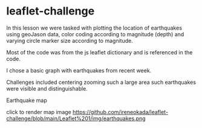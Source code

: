 # leaflet-challenge


In this lesson we were tasked with plotting the location of earthquakes using geoJason data, color coding according to magnitude (depth) and 
varying circle marker size according to magnitude.


Most of the code was from the js leaflet dictionary and is referenced in the code.


I chose a basic graph with earthquakes from recent week.


Challenges included centering zooming such a large area such earthquakes were visible and distinguishable.





Earthquake map

click to render map image
https://github.com/ireneokada/leaflet-challenge/blob/main/Leaflet%201/img/earthquakes.png
